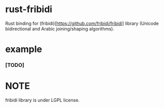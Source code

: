 # rust-fribidi
Rust binding for (fribidi)[https://github.com/fribidi/fribidi] library (Unicode bidirectional and Arabic joining/shaping algorithms).

# example
### [TODO]

# NOTE
fribidi library is under LGPL license.